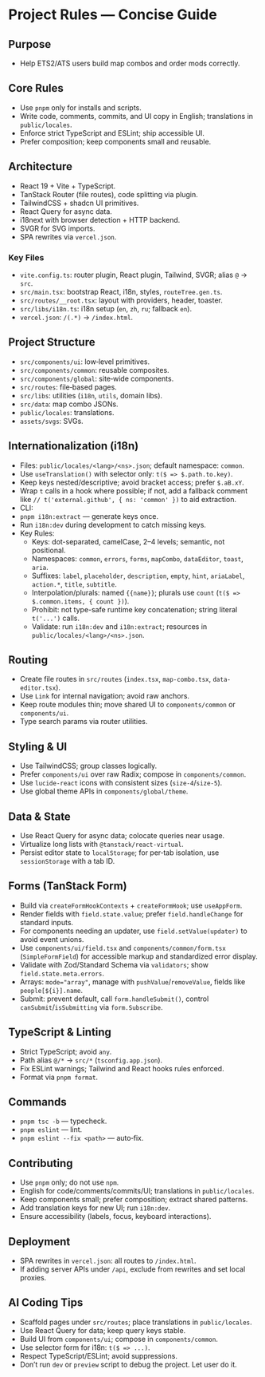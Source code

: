 # Project Rules — Concise Guide

## Purpose
- Help ETS2/ATS users build map combos and order mods correctly.

## Core Rules
- Use `pnpm` only for installs and scripts.
- Write code, comments, commits, and UI copy in English; translations in `public/locales`.
- Enforce strict TypeScript and ESLint; ship accessible UI.
- Prefer composition; keep components small and reusable.

## Architecture
- React 19 + Vite + TypeScript.
- TanStack Router (file routes), code splitting via plugin.
- TailwindCSS + shadcn UI primitives.
- React Query for async data.
- i18next with browser detection + HTTP backend.
- SVGR for SVG imports.
- SPA rewrites via `vercel.json`.

### Key Files
- `vite.config.ts`: router plugin, React plugin, Tailwind, SVGR; alias `@` → `src`.
- `src/main.tsx`: bootstrap React, i18n, styles, `routeTree.gen.ts`.
- `src/routes/__root.tsx`: layout with providers, header, toaster.
- `src/libs/i18n.ts`: i18n setup (`en`, `zh`, `ru`; fallback `en`).
- `vercel.json`: `/(.*)` → `/index.html`.

## Project Structure
- `src/components/ui`: low‑level primitives.
- `src/components/common`: reusable composites.
- `src/components/global`: site‑wide components.
- `src/routes`: file‑based pages.
- `src/libs`: utilities (`i18n`, `utils`, domain libs).
- `src/data`: map combo JSONs.
- `public/locales`: translations.
- `assets/svgs`: SVGs.

## Internationalization (i18n)
- Files: `public/locales/<lang>/<ns>.json`; default namespace: `common`.
- Use `useTranslation()` with selector only: `t($ => $.path.to.key)`.
- Keep keys nested/descriptive; avoid bracket access; prefer `$.aB.xY`.
- Wrap `t` calls in a hook where possible; if not, add a fallback comment like `// t('external.github', { ns: 'common' })` to aid extraction.
- CLI:
 - `pnpm i18n:extract` — generate keys once.
  - Run `i18n:dev` during development to catch missing keys.
 - Key Rules:
   - Keys: dot-separated, camelCase, 2–4 levels; semantic, not positional.
   - Namespaces: `common`, `errors`, `forms`, `mapCombo`, `dataEditor`, `toast`, `aria`.
   - Suffixes: `label`, `placeholder`, `description`, `empty`, `hint`, `ariaLabel`, `action.*`, `title`, `subtitle`.
   - Interpolation/plurals: named `{{name}}`; plurals use `count` (`t($ => $.common.items, { count })`).
   - Prohibit: not type-safe runtime key concatenation; string literal `t('...')` calls.
   - Validate: run `i18n:dev` and `i18n:extract`; resources in `public/locales/<lang>/<ns>.json`.

## Routing
- Create file routes in `src/routes` (`index.tsx`, `map-combo.tsx`, `data-editor.tsx`).
- Use `Link` for internal navigation; avoid raw anchors.
- Keep route modules thin; move shared UI to `components/common` or `components/ui`.
- Type search params via router utilities.

## Styling & UI
- Use TailwindCSS; group classes logically.
- Prefer `components/ui` over raw Radix; compose in `components/common`.
- Use `lucide-react` icons with consistent sizes (`size-4`/`size-5`).
- Use global theme APIs in `components/global/theme`.

## Data & State
- Use React Query for async data; colocate queries near usage.
- Virtualize long lists with `@tanstack/react-virtual`.
- Persist editor state to `localStorage`; for per‑tab isolation, use `sessionStorage` with a tab ID.

## Forms (TanStack Form)
- Build via `createFormHookContexts` + `createFormHook`; use `useAppForm`.
- Render fields with `field.state.value`; prefer `field.handleChange` for standard inputs.
- For components needing an updater, use `field.setValue(updater)` to avoid event unions.
- Use `components/ui/field.tsx` and `components/common/form.tsx` (`SimpleFormField`) for accessible markup and standardized error display.
- Validate with Zod/Standard Schema via `validators`; show `field.state.meta.errors`.
- Arrays: `mode="array"`, manage with `pushValue`/`removeValue`, fields like `people[${i}].name`.
- Submit: prevent default, call `form.handleSubmit()`, control `canSubmit`/`isSubmitting` via `form.Subscribe`.

## TypeScript & Linting
- Strict TypeScript; avoid `any`.
- Path alias `@/*` → `src/*` (`tsconfig.app.json`).
- Fix ESLint warnings; Tailwind and React hooks rules enforced.
- Format via `pnpm format`.

## Commands
- `pnpm tsc -b` — typecheck.
- `pnpm eslint` — lint.
- `pnpm eslint --fix <path>` — auto‑fix.

## Contributing
- Use `pnpm` only; do not use `npm`.
- English for code/comments/commits/UI; translations in `public/locales`.
- Keep components small; prefer composition; extract shared patterns.
- Add translation keys for new UI; run `i18n:dev`.
- Ensure accessibility (labels, focus, keyboard interactions).

## Deployment
- SPA rewrites in `vercel.json`: all routes to `/index.html`.
- If adding server APIs under `/api`, exclude from rewrites and set local proxies.

## AI Coding Tips
- Scaffold pages under `src/routes`; place translations in `public/locales`.
- Use React Query for data; keep query keys stable.
- Build UI from `components/ui`; compose in `components/common`.
- Use selector form for i18n: `t($ => ...)`.
- Respect TypeScript/ESLint; avoid suppressions.
- Don’t run `dev` or `preview` script to debug the project. Let user do it.

